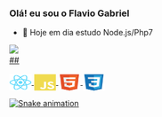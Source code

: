 ### Olá! eu sou o Flavio Gabriel


- 🌱 Hoje em dia estudo Node.js/Php7
<div>
  <a href="https://github.com/GabrielJS77">
  <img height="180em" src="https://github-readme-stats.vercel.app/api?username=gabrieljs77&show_icons=true&theme=dark&include_all_commits=true&count_private=true"/>
</div>
 ##
<div style="display: inline_block"><br>
 <img align="center" alt="Gabi-React" height="30" width="40" src="https://raw.githubusercontent.com/devicons/devicon/master/icons/react/react-original.svg">
  <img align="center" alt="Gabi-Js" height="30" width="40" src="https://raw.githubusercontent.com/devicons/devicon/master/icons/javascript/javascript-plain.svg">
  <img align="center" alt="Gabi-HTML" height="30" width="40" src="https://raw.githubusercontent.com/devicons/devicon/master/icons/html5/html5-original.svg">
  <img align="center" alt="Gabi-CSS" height="30" width="40" src="https://raw.githubusercontent.com/devicons/devicon/master/icons/css3/css3-original.svg">
</div>
  
  
 ![Snake animation](https://github.com/gabrieljs77/gabrieljs77/blob/output/github-contribution-grid-snake.svg)
  
